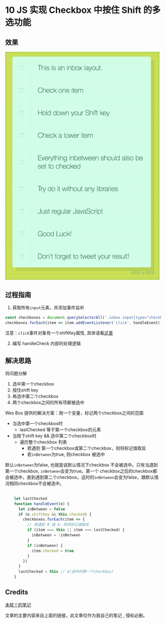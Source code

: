 #  10 JS 实现 Checkbox 中按住 Shift 的多选功能

## 效果



<img src="./img/10_1.gif" width=500>



## 过程指南



1. 获取所有`input`元素，并添加事件监听

```javascript
const checkboxes = document.querySelectorAll('.inbox input[type="checkbox"]')
checkboxes.forEach(item => item.addEventListener('click', handleEvent))
```

注意：`click`事件对象有一个shiftKey属性, 具体请看[这里](http://developer.mozilla.org/en-US/docs/Web/Events/click)

2. 编写 handleCheck 内部的处理逻辑



## 解决思路

将问题分解

1. 选中第一个checkbox
2. 按住shift key
3. 再选中第二个checkbox
4. 两个checkbox之间的所有项都被选中



Wes Bos 提供的解决方案：用一个变量，标记两个checkbox之间的范围

* 当选中第一个checkbox时
  * lastChecked 等于第一个checkbox的元素
* 当按下shift key && 选中第二个checkbox时
  * 遍历整个checkbox 列表
    * 若遇到 第一个checkbox或第二个checkbox，则将标记值取反
    * 若`inBetween`为true, 则checkbox 被选中

默认`inBetween`为false, 也就是说默认情况下checkbox 不会被选中。只有当遇到第一个checkbox, `inBetween`会变为true。第一个 checkbox之后的checkbox都会被选中，直到遇到第二个checkbox。这时的`inBetween`会变为false，跟默认情况相同checkbox不会被选中。



```javascript

    let lastChecked
    function handleEvent(e) {
      let inBetween = false
      if (e.shiftKey && this.checked) {
        checkboxes.forEach(item => {
          // 若遇到 B 或 A，则将标记值取反
          if (item === this || item === lastChecked) {
            inBetween = !inBetween
          }
          if (inBetween) {
            item.checked = true
          }
        })
      }
      lastChecked = this // A(选中的第一个checkbox)
    }
```



## Credits

[未枝丫的笔记](https://github.com/soyaine/JavaScript30/tree/master/10%20-%20Hold%20Shift%20and%20Check%20Checkboxes)

文章的主要内容来自上面的链接，此文章仅作为我自己的笔记 , 侵权必删。